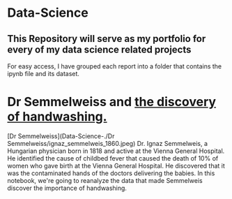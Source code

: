 # Data-Science #
## This Repository will serve as my portfolio for every of my data science related projects ##
For easy access, I have grouped each report into a folder that contains the ipynb file and its dataset.

# Dr Semmelweiss and  [the discovery of handwashing.](https://github.com/Sumerbrander/Data-Science-./tree/main/Dr%20Semmelweiss)
[Dr Semmelweiss](Data-Science-./Dr Semmelweiss/ignaz_semmelweis_1860.jpeg)
Dr. Ignaz Semmelweis, a Hungarian physician born in 1818 and active at the Vienna General Hospital. 
He identified the cause of childbed fever that caused the death of 10% of women who gave birth at the Vienna General Hospital.
He discovered that it was the contaminated hands of the doctors delivering the babies.
In this notebook, we're going to reanalyze the data that made Semmelweis discover the importance of handwashing.

